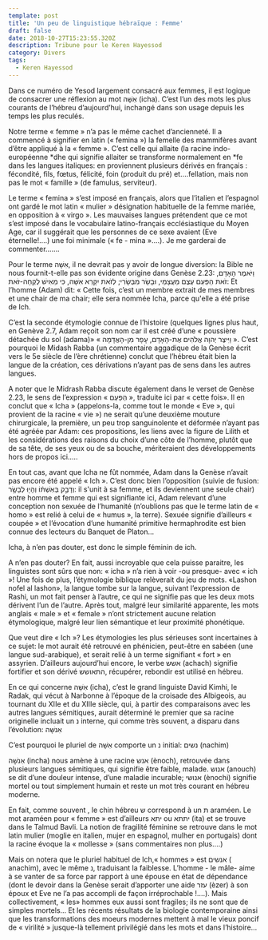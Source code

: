 ```yaml
---
template: post
title: 'Un peu de linguistique hébraïque : Femme'
draft: false
date: 2018-10-27T15:23:55.320Z
description: Tribune pour le Keren Hayessod
category: Divers
tags:
  - Keren Hayessod
---
```

Dans ce numéro de Yesod largement consacré aux femmes, il est logique de consacrer une réflexion au mot אִשָּׁה (icha). C’est l’un des mots les plus courants de l’hébreu d’aujourd’hui, inchangé dans son usage depuis les temps les plus reculés. 

Notre terme « femme » n’a pas le même cachet d’ancienneté. Il a commencé à signifier en latin (« femina ») la femelle des mammifères avant d’être appliqué à la « femme ». C’est celle qui allaite (la racine indo-européenne \*dhe qui signifie allaiter se transforme normalement en \*fe dans les langues italiques: en proviennent plusieurs dérivés en français : fécondité, fils, fœtus, félicité, foin (produit du pré) et….fellation, mais non pas le mot « famille » (de famulus, serviteur).

Le terme « femina » s’est imposé en français, alors que l’italien et l’espagnol ont gardé le mot latin «  mulier » désignation habituelle de la femme mariée, en opposition à « virgo ». Les mauvaises langues prétendent que ce mot s’est imposé dans le vocabulaire latino-français ecclésiastique du Moyen Age, car il suggérait que les personnes de ce sexe avaient (Eve éternelle!….) une foi minimale (« fe - mina »….). Je me garderai de commenter…….

Pour le terme אִשָּׁה, il ne devrait pas y avoir de longue diversion: la Bible ne nous fournit-t-elle pas  son évidente origine dans Genèse 2.23: וַיֹּאמֶר הָאָדָם, זֹאת הַפַּעַם עֶצֶם מֵעֲצָמַי, וּבָשָׂר מִבְּשָׂרִי; לְזֹאת יִקָּרֵא אִשָּׁה, כִּי מֵאִישׁ לֻקְחָה-זֹּאת: Et l’homme (Adam) dit: « Cette fois, c’est un membre extrait de mes membres et une chair de ma chair; elle sera nommée Icha, parce qu'elle a été prise de Ich.

C’est la seconde étymologie connue de l’histoire (quelques lignes plus haut, en Genève 2.7, Adam reçoit son nom car il est créé d’une « poussière détachée du sol (adama)» « וַיִּיצֶר יְהוָה אֱלֹהִים אֶת-הָאָדָם, עָפָר מִן-הָאֲדָמָה ». C’est pourquoi le Midash Rabba (un commentaire aggadique de la Genèse écrit vers le 5e siècle de l’ère chrétienne) conclut que l’hébreu était bien la langue de la création, ces dérivations n’ayant pas de sens dans les autres langues.

A noter que le Midrash Rabba discute également dans le verset de Genèse 2.23, le sens de l’expression  « הַפַּעַם », traduite ici par « cette fois». Il en conclut que « Icha » (appelons-la, comme tout le monde « Eve », qui provient de la racine « vie ») ne serait qu’une deuxième mouture chirurgicale, la première, un peu trop sanguinolente et déformée n’ayant pas été agréée par Adam: ces propositions, les liens avec la figure de Lilith et les considérations des raisons du choix d’une côte de l’homme, plutôt que de sa tête, de ses yeux ou de sa bouche, mériteraient des développements hors de propos ici…..

En tout cas, avant que Icha ne fût nommée, Adam dans la Genèse n’avait pas encore été appelé « Ich ». C’est donc bien l’opposition (suivie de fusion:  וְדָבַ֣ק בְּאִשְׁתּ֔וֹ וְהָי֖וּ לְבָשָׂ֥ר: il s'unit à sa femme, et ils deviennent une seule chair) entre homme et femme qui est signifiante ici, Adam relevant d’une conception non sexuée de l’humanité (n’oublions pas que le terme latin de « homo » est relié à celui de « humus », la terre). Sexuée signifie d’ailleurs « coupée » et l’évocation d’une humanité primitive hermaphrodite est bien connue des lecteurs du Banquet de Platon...

Icha, à n’en pas douter, est donc le simple féminin de ich. 

A n’en pas douter? En fait, aussi incroyable que cela puisse paraitre, les linguistes sont sûrs que non: « icha » n’a rien à voir -ou presque- avec « ich »! Une fois de plus, l’étymologie biblique relèverait  du jeu de mots. «Lashon nofel al lashon», la langue tombe sur la langue, suivant l’expression de Rashi, un mot fait penser à l’autre, ce qui ne signifie pas que les deux mots dérivent l’un de l’autre. Après tout, malgré leur similarité apparente, les mots anglais « male » et « female » n’ont strictement aucune relation étymologique, malgré leur lien sémantique et leur proximité phonétique.

Que veut dire « Ich »? Les étymologies les plus sérieuses sont incertaines à ce sujet: le mot aurait été retrouvé en phénicien, peut-être en sabéen (une langue sud-arabique), et serait  relié à un terme signifiant  « fort » en assyrien. D’ailleurs aujourd’hui encore, le verbe אשש (achach) signifie fortifier et son dérivé התאושש, récupérer, rebondir est utilisé en hébreu.

En ce qui concerne אִשָּׁה (icha), c’est le grand  linguiste David Kimhi, le Radak,  qui vécut à Narbonne à l’époque de la croisade des Albigeois, au tournant du XIIe et du XIIIe siècle, qui, à partir des comparaisons avec les autres langues sémitiques,  aurait déterminé le premier que sa racine originelle incluait un נ interne, qui comme très souvent, a disparu dans l’évolution: אִנשָּׁה

C’est pourquoi le pluriel de אִשָּׁה comporte un  נ initial: נשים (nachim) 

אִנשָּׁה (incha) nous amène à une racine אנש (ènoch), retrouvée dans plusieurs langues sémitiques, qui signifie être faible, malade. אנוש (anouch) se dit d’une douleur intense, d’une maladie incurable; אנושי (ènochi) signifie mortel ou tout simplement humain et reste un mot très courant en hébreu moderne.



En fait, comme souvent , le chin hébreu ש correspond à un ת araméen. Le mot araméen pour « femme » est d’ailleurs יתא ou יתתא (ita) et se trouve dans le Talmud Bavli. La notion de fragilité féminine se retrouve dans le mot latin mulier (moglie en italien, mujer en espagnol, mulher en portugais) dont la racine évoque la « mollesse » (sans commentaires non plus….)



Mais on notera que le pluriel habituel de Ich,« hommes » est אנשים ( anachim), avec le même נ, traduisant la faiblesse. L’homme - le mâle-  aime à se vanter de sa force par rapport à une épouse en état de dépendance (dont le devoir dans la Genèse serait d’apporter une aide עזר (èzer) à son époux et Eve ne l’a pas accompli de façon irréprochable !….). Mais collectivement, « les» hommes eux aussi sont fragiles; ils ne sont que de simples  mortels… Et les récents résultats de la biologie contemporaine ainsi que les transformations des moeurs modernes mettent à mal le vieux poncif de « virilité » jusque-là tellement privilégié dans les mots et dans l’histoire…
